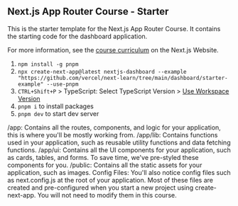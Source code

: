 ## Next.js App Router Course - Starter

This is the starter template for the Next.js App Router Course. It contains the starting code for the dashboard application.

For more information, see the [course curriculum](https://nextjs.org/learn) on the Next.js Website.

1. `npm install -g pnpm`
2. `npx create-next-app@latest nextjs-dashboard --example "https://github.com/vercel/next-learn/tree/main/dashboard/starter-example" --use-pnpm`
3. `CTRL+Shift+P` > TypeScript: Select TypeScript Version > [Use Workspace Version](https://nextjs.org/docs/app/building-your-application/configuring/typescript#typescript-plugin)
4. `pnpm i` to install packages
5. `pnpm dev` to start dev server

/app: Contains all the routes, components, and logic for your application, this is where you'll be mostly working from.
/app/lib: Contains functions used in your application, such as reusable utility functions and data fetching functions.
/app/ui: Contains all the UI components for your application, such as cards, tables, and forms. To save time, we've pre-styled these components for you.
/public: Contains all the static assets for your application, such as images.
Config Files: You'll also notice config files such as next.config.js at the root of your application. Most of these files are created and pre-configured when you start a new project using create-next-app. You will not need to modify them in this course.
